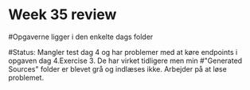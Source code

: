 # Week 35 review

#Opgaverne ligger i den enkelte dags folder

#Status: Mangler test dag 4 og har problemer med at køre endpoints i opgaven dag 4.Exercise 3. De har virket tidligere men min 
#"Generated Sources" folder er blevet grå og indlæses ikke. Arbejder på at løse problemet.
